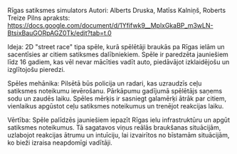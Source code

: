 Rīgas satiksmes simulators
Autori: Alberts Druska, Matīss Kalniņš, Roberts Treize
Pilns apraksts: https://docs.google.com/document/d/1Yfifwk9__MplxGkaBP_m3wLN-BtsixBauGORpAGZ0Tk/edit?tab=t.0

Ideja:
2D "street race" tipa spēle, kurā spēlētāji braukās pa Rīgas ielām un sacentīsies ar citiem satiksmes dalībniekiem. Spēle ir paredzēta jauniešiem līdz 16 gadiem, kas vēl nevar mācīties vadīt auto, piedāvājot izklaidējošu un izglītojošu pieredzi.

Spēles mehānika:
Pilsētā būs policija un radari, kas uzraudzīs ceļu satiksmes noteikumu ievērošanu. Pārkāpumu gadījumā spēlētājs saņems sodu un zaudēs laiku. Spēles mērķis ir sasniegt galamērķi ātrāk par citiem, vienlaikus apgūstot ceļu satiksmes noteikumus un trenējot reakcijas laiku.

Vērtība:
Spēle palīdzēs jauniešiem iepazīt Rīgas ielu infrastruktūru un apgūt satiksmes noteikumus. Tā sagatavos viņus reālās braukšanas situācijām, uzlabojot reakcijas ātrumu un intuīciju, lai izvairītos no bīstamām situācijām, ko bieži izraisa neapdomīgi vadītāji.
